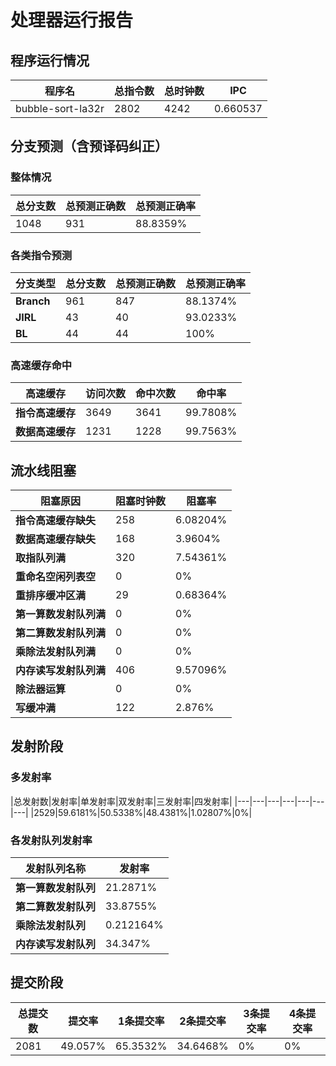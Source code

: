 # 处理器运行报告
## 程序运行情况
|程序名|总指令数|总时钟数|IPC|
|---|---|---|---|
|bubble-sort-la32r|2802|4242|0.660537|

## 分支预测（含预译码纠正）
### 整体情况
|总分支数|总预测正确数|总预测正确率|
|---|---|---|
|1048|931|88.8359%|

### 各类指令预测
|分支类型|总分支数|总预测正确数|总预测正确率|
|---|---|---|---|
|**Branch**| 961 | 847 | 88.1374%|
|**JIRL**| 43 | 40 | 93.0233%|
|**BL**| 44 | 44 | 100%|

### 高速缓存命中
|高速缓存|访问次数|命中次数|命中率|
|---|---|---|---|
|**指令高速缓存**| 3649 | 3641 | 99.7808%|
|**数据高速缓存**| 1231 | 1228 | 99.7563%|
## 流水线阻塞
|阻塞原因|阻塞时钟数|阻塞率|
|---|---|---|
|**指令高速缓存缺失**| 258 | 6.08204%|
|**数据高速缓存缺失**| 168 | 3.9604%|
|**取指队列满**| 320 | 7.54361%|
|**重命名空闲列表空**|0 | 0%|
|**重排序缓冲区满**|29 | 0.68364%|
|**第一算数发射队列满**|0 | 0%|
|**第二算数发射队列满**|0 | 0%|
|**乘除法发射队列满**|0 | 0%|
|**内存读写发射队列满**|406 | 9.57096%|
|**除法器运算**|0 | 0%|
|**写缓冲满**|122 | 2.876%|

## 发射阶段
### 多发射率
|总发射数|发射率|单发射率|双发射率|三发射率|四发射率|
|---|---|---|---|---|---|---|
|2529|59.6181%|50.5338%|48.4381%|1.02807%|0%|

### 各发射队列发射率
|发射队列名称|发射率|
|---|---|
|**第一算数发射队列**|21.2871%|
|**第二算数发射队列**|33.8755%|
|**乘除法发射队列**|0.212164%|
|**内存读写发射队列**|34.347%|

## 提交阶段
|总提交数|提交率|1条提交率|2条提交率|3条提交率|4条提交率|
|---|---|---|---|---|---|
|2081|49.057%|65.3532%|34.6468%|0%|0%|
